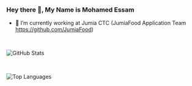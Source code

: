 ### Hey there 👋, My Name is Mohamed Essam

<!--
**SarcasticGeek/SarcasticGeek** is a ✨ _special_ ✨ repository because its `README.md` (this file) appears on your GitHub profile.

Here are some ideas to get you started:

-->

- 🔭 I’m currently working at Jumia CTC (JumiaFood Application Team https://github.com/JumiaFood)


<br/>
<p><img src="https://github-readme-stats.vercel.app/api?username=SarcasticGeek&amp;show_icons=true&theme=calm" alt="GitHub Stats"></p>

<br/>
<p><img src="https://github-readme-stats.vercel.app/api/top-langs/?username=SarcasticGeek&langs_count=8&show_icons=true&theme=calm" alt="Top Languages"></p>
